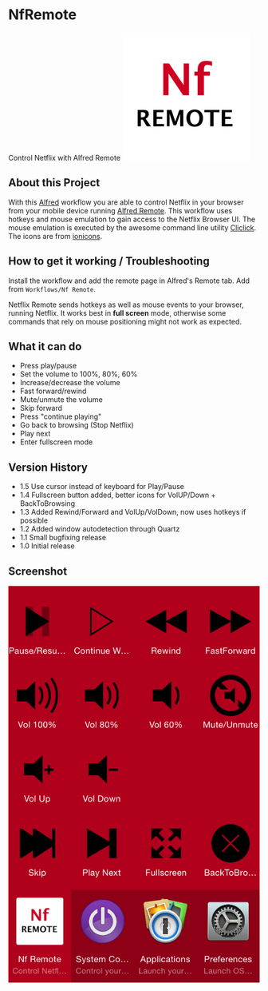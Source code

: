 # NfRemote
Control Netflix with Alfred Remote
![NfRemote](./icon_256.png)

## About this Project
With this [Alfred][alf] workflow you are able to control Netflix in your browser from your mobile device running [Alfred Remote][alfremote].
This workflow uses hotkeys and mouse emulation to gain access to the Netflix Browser UI. The mouse emulation is executed by the awesome command line utility [Cliclick][cliclick].
The icons are from [ionicons][ionicons].

## How to get it working / Troubleshooting
Install the workflow and add the remote page in Alfred's Remote tab. Add from `Workflows/Nf Remote`.

Netflix Remote sends hotkeys as well as mouse events to your browser, running Netflix. It works best in __full screen__ mode, otherwise some commands that rely on mouse positioning might not work as expected.

## What it can do
 * Press play/pause
 * Set the volume to 100%, 80%, 60%
 * Increase/decrease the volume
 * Fast forward/rewind
 * Mute/unmute the volume
 * Skip forward
 * Press "continue playing"
 * Go back to browsing (Stop Netflix)
 * Play next
 * Enter fullscreen mode

## Version History
 * 1.5 Use cursor instead of keyboard for Play/Pause
 * 1.4 Fullscreen button added, better icons for VolUP/Down + BackToBrowsing
 * 1.3 Added Rewind/Forward and VolUp/VolDown, now uses hotkeys if possible
 * 1.2 Added window autodetection through Quartz
 * 1.1 Small bugfixing release
 * 1.0 Initial release

## Screenshot
![Screenshot](./screenshot.png)

[alf]:http://www.alfredapp.com/
[alfremote]:http://www.alfredapp.com/remote/
[cliclick]:http://www.bluem.net/en/mac/cliclick/
[ionicons]:https://github.com/driftyco/ionicons/
